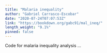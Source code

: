 ```yaml
---
title: "Malaria inequality"
author: "Gabriel Carrasco-Escobar"
date: "2020-07-24T07:07:53Z"
link: "https://bookdown.org/gabc91/mal_ineq/"
length_weight: "9.1%"
pinned: false
---
```


Code for malaria inequality analysis ...
